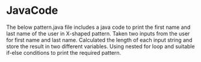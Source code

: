 # JavaCode

The below pattern.java file includes a java code to print the first name and last name of the user in X-shaped pattern.
Taken two inputs from the user for first name and last name.
Calculated the length of each input string and store the result in two different variables.
Using nested for loop and suitable if-else conditions to print the required pattern.
